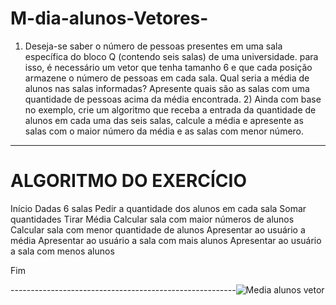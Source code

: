 # M-dia-alunos-Vetores-
1) Deseja-se saber o número de pessoas presentes em uma sala específica do bloco Q (contendo seis salas) de uma universidade. para isso, é necessário um vetor que tenha tamanho 6 e que cada posição armazene o número de pessoas em cada sala. Qual seria a média de alunos nas salas informadas? Apresente quais são as salas com uma quantidade de pessoas acima da média encontrada.   2) Ainda com base no exemplo, crie um algoritmo que receba a entrada da quantidade de alunos em cada uma das seis salas, calcule a média e apresente as salas com o maior número da média e as salas com menor número.
------------------------------------------------------
# ALGORITMO DO EXERCÍCIO

Início
Dadas 6 salas
Pedir a quantidade dos alunos em cada sala
Somar quantidades 
Tirar Média 
Calcular sala com maior números de alunos
Calcular sala com menor quantidade de alunos
Apresentar ao usuário a média 
Apresentar ao usuário a sala com mais alunos 
Apresentar ao usuário a sala com menos alunos 

 
 
 
    
Fim


--------------------------------------------------------![Media alunos vetor](https://user-images.githubusercontent.com/103973512/173413473-c04ff271-c8b0-4635-8759-bf4a86b8f451.png)
